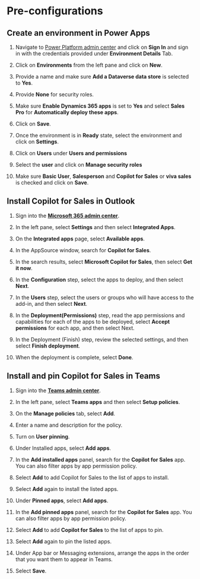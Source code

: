 # Pre-configurations

## Create an environment in Power Apps

1. Navigate to [Power Platform admin center](https://admin.powerplatform.microsoft.com/) and click on **Sign In** and sign in with the credentials provided under **Environment Details** Tab.

1. Click on **Environments** from the left pane and click on **New**.

1. Provide a name and make sure **Add a Dataverse data store** is selected to **Yes**.

1. Provide **None** for security roles.

1. Make sure **Enable Dynamics 365 apps** is set to **Yes** and select **Sales Pro** for **Automatically deploy these apps**.

1. Click on **Save**.

1. Once the environment is in **Ready** state, select the environment and click on **Settings**.

1. Click on **Users** under **Users and permissions**

1. Select the **user** and click on **Manage security roles**

1. Make sure **Basic User**, **Salesperson** and **Copilot for Sales** or **viva sales** is checked and click on **Save**.

## Install Copilot for Sales in Outlook 

1.	Sign into the **[Microsoft 365 admin center](https://admin.microsoft.com/)**.
   
1.	In the left pane, select **Settings** and then select **Integrated Apps**. 

1.	On the **Integrated apps** page, select **Available apps**. 

1.	In the AppSource window, search for **Copilot for Sales**. 

1.	In the search results, select **Microsoft Copilot for Sales**, then select **Get it now**. 

1.	In the **Configuration** step, select the apps to deploy, and then select **Next**. 

1.	In the **Users** step, select the users or groups who will have access to the add-in, and then select **Next**. 

1.	In the **Deployment(Permissions)** step, read the app permissions and capabilities for each of the apps to be deployed, select **Accept permissions** for each app, and then select Next. 

1.	In the Deployment (Finish) step, review the selected settings, and then select **Finish deployment**. 

1.	When the deployment is complete, select **Done**.

## Install and pin Copilot for Sales in Teams 

1. Sign into the **[Teams admin center](https://admin.teams.microsoft.com/)**.
   
1. In the left pane, select **Teams apps** and then select **Setup policies**. 

1. On the **Manage policies** tab, select **Add**. 

1. Enter a name and description for the policy. 

1. Turn on **User pinning**. 

1. Under Installed apps, select **Add apps**. 

1. In the **Add installed apps** panel, search for the **Copilot for Sales** app. You can also filter apps by app permission policy. 

1. Select **Add** to add Copilot for Sales to the list of apps to install. 

1. Select **Add** again to install the listed apps. 

1. Under ****Pinned** apps**, select **Add apps**. 

1. In the **Add pinned apps** panel, search for the **Copilot for Sales** app. You can also filter apps by app permission policy. 

1. Select **Add** to add **Copilot for Sales** to the list of apps to pin. 

1. Select **Add** again to pin the listed apps. 

1. Under App bar or Messaging extensions, arrange the apps in the order that you want them to appear in Teams. 

1. Select **Save**. 


